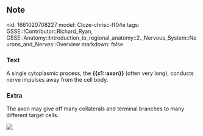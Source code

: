 ## Note
nid: 1661020708227
model: Cloze-chrisc-ff04e
tags: GSSE::!Contributor::Richard_Ryan, GSSE::Anatomy::Introduction_to_regional_anatomy::2._Nervous_System::Neurons_and_Nerves::Overview
markdown: false

### Text
<div class='toggle'>
  A single cytoplasmic process, the <strong>{{c1::axon}}</strong>
  (often very long), conducts nerve impulses away from the cell
  body.
</div>

### Extra
<p id="4fa9b8c5-3198-457d-8700-f305ac148aca" class="">The axon may
give off many collaterals and terminal branches to many different
target cells.
<p id="4fa9b8c5-3198-457d-8700-f305ac148aca" class=""><img src= 
"bcc7759de84a12be967f99d061170d08.jpg">
